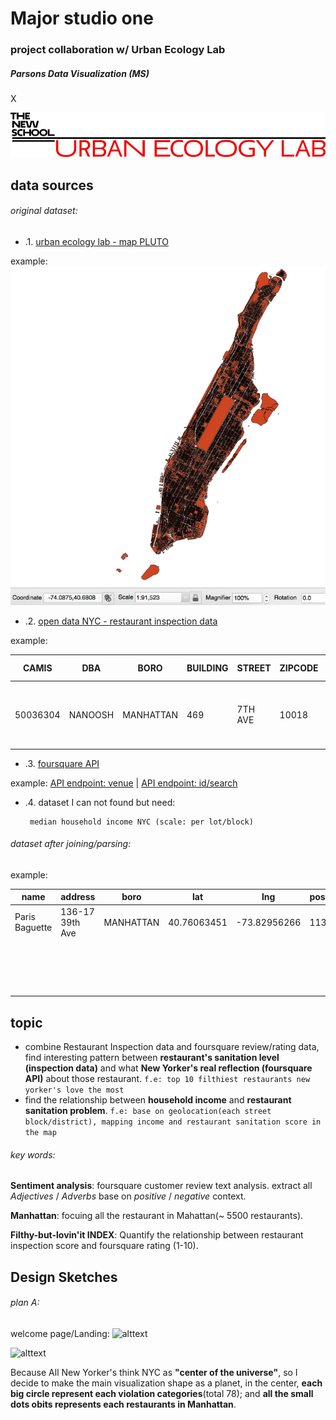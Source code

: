 # Major studio one
### project collaboration w/ Urban Ecology Lab
##### Parsons Data Visualization (MS)

X

![alt text](https://raw.githubusercontent.com/Jiahao01121/Restaurant_data_viz/master/assets/uelLogo.jpeg)

## data sources
###### original dataset:

- .1. [urban ecology lab - map PLUTO](https://drive.google.com/drive/u/1/folders/0B6r_XA2F-ffxc2twSlBCOUQzNTQ)

example:
![alt text](https://raw.githubusercontent.com/Jiahao01121/Restaurant_data_viz/master/assets/mapPLUTO.jpeg)


- .2. [open data NYC - restaurant inspection data](https://data.cityofnewyork.us/Health/DOHMH-New-York-City-Restaurant-Inspection-Results/xx67-kt59)

example:

| CAMIS    | DBA            | BORO      | BUILDING | STREET            | ZIPCODE | PHONE      | CUISINE DESCRIPTION | INSPECTION DATE | ACTION                                          | VIOLATION CODE | VIOLATION DESCRIPTION                                                                                                                  | CRITICAL FLAG | SCORE | GRADE | GRADE DATE | RECORD DATE | INSPECTION TYPE                          |
|----------|----------------|-----------|----------|-------------------|---------|------------|---------------------|-----------------|-------------------------------------------------|----------------|----------------------------------------------------------------------------------------------------------------------------------------|---------------|-------|-------|------------|-------------|------------------------------------------|
| 50036304 | NANOOSH        | MANHATTAN | 469      | 7TH AVE           | 10018   | 2123900563 | Mediterranean       | 7/10/15         | Violations were cited in the following area(s). | 09C            | Food contact surface not properly maintained.                                                                                          | Not Critical  | 7     | A     | 7/10/15    | 2/27/17     | Pre-permit (Operational) / Re-inspection |   

- .3. [foursquare API](https://developer.foursquare.com/)

example: [API endpoint: venue](https://api.foursquare.com/v2/venues/search?near=manhattan,%20ny&intent=browse&query=VEZZO&oauth_token=S5O343HN05HFVNXC4ZWYJ0VEUF01VCEPBLPAFR4C050DS1BD&v=20170307) |
 [API endpoint: id/search](https://api.foursquare.com/v2/venues/40a55d80f964a52020f31ee3?sort=recent&limit=500&oauth_token=S5O343HN05HFVNXC4ZWYJ0VEUF01VCEPBLPAFR4C050DS1BD&v=20170309)

 - .4. dataset I can not found but need:		

		median household income NYC (scale: per lot/block)


###### dataset after joining/parsing:
example:

| name           | address         | boro      | lat         | lng          | postcode | categories | stats | rating | text__type | text__text_extract | violation__recentScore | violation__recentTime    | violation__historyScore | violation__historyVCode | violation__closed_before | id |
|----------------|-----------------|-----------|-------------|--------------|----------|------------|-------|--------|------------|--------------------|------------------------|--------------------------|-------------------------|-------------------------|--------------------------|----|
| Paris Baguette | 136-17 39th Ave | MANHATTAN | 40.76063451 | -73.82956266 | 11354    | Bakery     | 7172  | 7.9    | liked      | comfortable        | 10                     | 2017-02-03T05:00:00.000Z | 10                      | 06C                     | null                     | 0  |
|                |                 |           |             |              |          |            |       |        |            | long               |                        |                          | 10                      | 06E                     |                          |    |
|                |                 |           |             |              |          |            |       |        |            | other              |                        |                          | 7                       | 06C                     |                          |    |
|                |                 |           |             |              |          |            |       |        |            |                    |                        |                          | 9                       | 04K                     |                          |    |
|                |                 |           |             |              |          |            |       |        |            |                    |                        |                          | 9                       | 08A                     |                          |    |



## topic
- combine Restaurant Inspection data and foursquare review/rating data, find interesting pattern between **restaurant's sanitation level (inspection data)** and what **New Yorker's real reflection (foursquare API)** about those restaurant. ```f.e: top 10 filthiest restaurants new yorker's love the most```
- find the relationship between **household income** and **restaurant sanitation problem**.
 ```f.e: base on geolocation(each street block/district), mapping income and restaurant sanitation score in the map```

###### key words:
**Sentiment analysis**: foursquare customer review text analysis. extract all _Adjectives_ / _Adverbs_ base on _positive_ / _negative_ context.

**Manhattan**: focuing all the restaurant in Mahattan(~ 5500 restaurants).

**Filthy-but-lovin'it INDEX**: Quantify the relationship between restaurant inspection score and foursquare rating (1-10).

## Design Sketches
###### plan A:

welcome page/Landing: ![alttext](https://raw.githubusercontent.com/Jiahao01121/Restaurant_data_viz/master/assets/restaurant_destroyed-01.jpg)

![alttext](https://raw.githubusercontent.com/Jiahao01121/Restaurant_data_viz/master/assets/restaurant_destroyed-02.jpg)

Because All New Yorker's think NYC as **"center of the universe"**, so I decide to make the main visualization shape as a planet, in the center, **each big circle represent each violation categories**(total 78); and **all the small dots obits represents each restaurants in Manhattan**.
